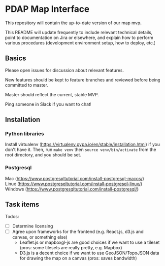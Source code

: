 # PDAP Map Interface

This repository will contain the up-to-date version of our map mvp.

This README will update frequently to include relevant technical details, point to documentation on Jira or elsewhere, and explain how to perform various procedures (development environment setup, how to deploy, etc.)

## Basics

Please open issues for discussion about relevant features.

New features should be kept to feature branches and reviewed before being committed to master.

Master should reflect the current, stable MVP.

Ping someone in Slack if you want to chat!

## Installation

### Python libraries
Install virtualenv (https://virtualenv.pypa.io/en/stable/installation.html) if you don't have it. Then, run `make venv` then `source venv/bin/activate` from the root directory, and you should be set.

### Postgresql
Mac (https://www.postgresqltutorial.com/install-postgresql-macos/)  
Linux (https://www.postgresqltutorial.com/install-postgresql-linux/)  
Windows (https://www.postgresqltutorial.com/install-postgresql/)  
## Task items

Todos:
  - [ ] Determine licensing
  - [ ] Agree upon frameworks for the frontend (e.g. React.js, d3.js and canvas, or something else)
    - Leaflet.js or mapboxgl-js are good choices if we want to use a tileset (pros: some tilesets are really pretty, e.g. Mapbox)
    - D3.js is a decent choice if we want to use GeoJSON/TopoJSON data for drawing the map on a canvas (pros: saves bandwidth)


